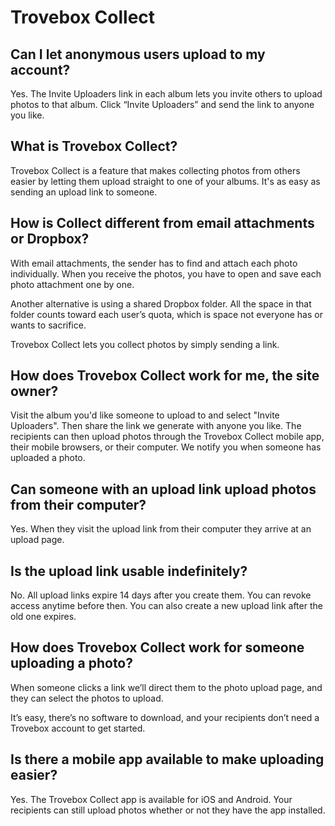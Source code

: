 Trovebox Collect
================

## Can I let anonymous users upload to my account?
Yes. The Invite Uploaders link in each album lets you invite others to upload photos to that album. Click “Invite Uploaders” and send the link to anyone you like.

## What is Trovebox Collect?
Trovebox Collect is a feature that makes collecting photos from others easier by letting them upload straight to one of your albums. It's as easy as sending an upload link to someone.

## How is Collect different from email attachments or Dropbox?
With email attachments, the sender has to find and attach each photo individually. When you receive the photos, you have to open and save each photo attachment one by one.

Another alternative is using a shared Dropbox folder. All the space in that folder counts toward each user’s quota, which is space not everyone has or wants to sacrifice.

Trovebox Collect lets you collect photos by simply sending a link.

## How does Trovebox Collect work for me, the site owner?
Visit the album you'd like someone to upload to and select "Invite Uploaders". Then share the link we generate with anyone you like. The recipients can then upload photos through the Trovebox Collect mobile app, their mobile browsers, or their computer. We notify you when someone has uploaded a photo.

## Can someone with an upload link upload photos from their computer?
Yes. When they visit the upload link from their computer they arrive at an upload page.

## Is the upload link usable indefinitely?
No. All upload links expire 14 days after you create them. You can revoke access anytime before then. You can also create a new upload link after the old one expires.

## How does Trovebox Collect work for someone uploading a photo?
When someone clicks a link we’ll direct them to the photo upload page, and they can select the photos to upload.

It’s easy, there’s no software to download, and your recipients don’t need a Trovebox account to get started.

## Is there a mobile app available to make uploading easier?
Yes. The Trovebox Collect app is available for iOS and Android. Your recipients can still upload photos whether or not they have the app installed.
